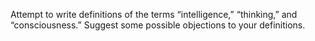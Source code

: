Attempt to write definitions of the terms “intelligence,” “thinking,”
and “consciousness.” Suggest some possible objections to your
definitions.
